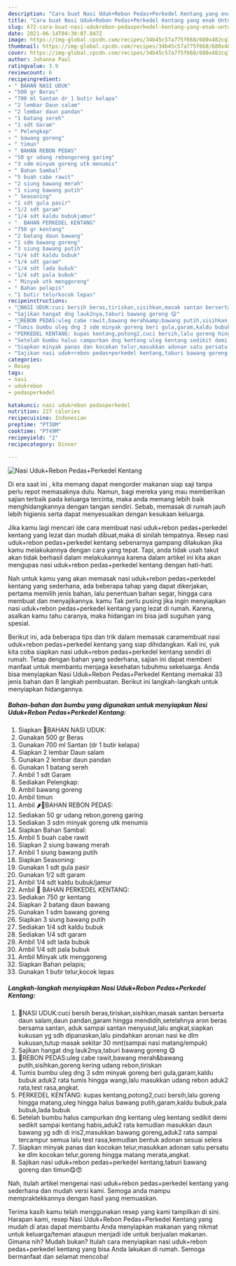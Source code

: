 ```yaml
---
description: "Cara buat Nasi Uduk+Rebon Pedas+Perkedel Kentang yang enak Untuk Jualan"
title: "Cara buat Nasi Uduk+Rebon Pedas+Perkedel Kentang yang enak Untuk Jualan"
slug: 672-cara-buat-nasi-udukrebon-pedasperkedel-kentang-yang-enak-untuk-jualan
date: 2021-06-14T04:30:07.847Z
image: https://img-global.cpcdn.com/recipes/34b45c57a775f668/680x482cq70/nasi-udukrebon-pedasperkedel-kentang-foto-resep-utama.jpg
thumbnail: https://img-global.cpcdn.com/recipes/34b45c57a775f668/680x482cq70/nasi-udukrebon-pedasperkedel-kentang-foto-resep-utama.jpg
cover: https://img-global.cpcdn.com/recipes/34b45c57a775f668/680x482cq70/nasi-udukrebon-pedasperkedel-kentang-foto-resep-utama.jpg
author: Johanna Paul
ratingvalue: 3.9
reviewcount: 6
recipeingredient:
- " BAHAN NASI UDUK"
- "500 gr Beras"
- "700 ml Santan dr 1 butir kelapa"
- "2 lembar Daun salam"
- "2 lembar daun pandan"
- "1 batang sereh"
- "1 sdt Garam"
- " Pelengkap"
- " bawang goreng"
- " timun"
- " BAHAN REBON PEDAS"
- "50 gr udang rebongoreng garing"
- "3 sdm minyak goreng utk menumis"
- " Bahan Sambal"
- "5 buah cabe rawit"
- "2 siung bawang merah"
- "1 siung bawang putih"
- " Seasoning"
- "1 sdt gula pasir"
- "1/2 sdt garam"
- "1/4 sdt kaldu bubukjamur"
- "  BAHAN PERKEDEL KENTANG"
- "750 gr kentang"
- "2 batang daun bawang"
- "1 sdm bawang goreng"
- "3 siung bawang putih"
- "1/4 sdt kaldu bubuk"
- "1/4 sdt garam"
- "1/4 sdt lada bubuk"
- "1/4 sdt pala bubuk"
- " Minyak utk menggoreng"
- " Bahan pelapis"
- "1 butir telurkocok lepas"
recipeinstructions:
- "🍚NASI UDUK:cuci bersih beras,tiriskan,sisihkan,masak santan berserta daun salam,daun pandan,garam hingga mendidih,setelahnya aron beras bersama santan, aduk sampai santan menyusut,lalu angkat,siapkan kukusan yg sdh dipanaskan,lalu pindahkan aronan nasi ke dlm kukusan,tutup masak sekitar 30 mnt(sampai nasi matang/empuk)"
- "Sajikan hangat dng lauk2nya,taburi bawang goreng 😋"
- "🍤REBON PEDAS:uleg cabe rawit,bawang merah&amp;bawang putih,sisihkan,goreng kering udang rebon,tiriskan"
- "Tumis bumbu uleg dng 3 sdm minyak goreng beri gula,garam,kaldu bubuk aduk2 rata tumis hingga wangi,lalu masukkan udang rebon aduk2 rata,test rasa,angkat."
- "PERKEDEL KENTANG: kupas kentang,potong2,cuci bersih,lalu goreng hingga matang,uleg hingga halus bawang putih,garam,kaldu bubuk,pala bubuk,lada bubuk"
- "Setelah bumbu halus campurkan dng kentang uleg kentang sedikit demi sedikit sampai kentang habis,aduk2 rata kemudian masukkan daun bawang yg sdh di iris2,masukkan bawang goreng,aduk2 rata sampai tercampur semua lalu test rasa,kemudian bentuk adonan sesuai selera"
- "Siapkan minyak panas dan kocokan telur,masukkan adonan satu persatu ke dlm kocokan telur,goreng hingga matang merata,angkat."
- "Sajikan nasi uduk+rebon pedas+perkedel kentang,taburi bawang goreng dan timun😋😍"
categories:
- Resep
tags:
- nasi
- udukrebon
- pedasperkedel

katakunci: nasi udukrebon pedasperkedel 
nutrition: 227 calories
recipecuisine: Indonesian
preptime: "PT38M"
cooktime: "PT49M"
recipeyield: "2"
recipecategory: Dinner

---
```



![Nasi Uduk+Rebon Pedas+Perkedel Kentang](https://img-global.cpcdn.com/recipes/34b45c57a775f668/680x482cq70/nasi-udukrebon-pedasperkedel-kentang-foto-resep-utama.jpg)

Di era  saat ini , kita memang dapat mengorder makanan siap saji tanpa perlu repot memasaknya dulu. Namun, bagi mereka yang mau memberikan sajian terbaik pada keluarga tercinta, maka anda memang lebih baik menghidangkannya dengan tangan sendiri. Sebab, memasak di rumah jauh lebih higienis serta dapat menyesuaikan dengan kesukaan keluarga.

Jika kamu lagi mencari ide cara membuat nasi uduk+rebon pedas+perkedel kentang yang lezat dan mudah dibuat,maka di sinilah tempatnya. Resep nasi uduk+rebon pedas+perkedel kentang  sebenarnya gampang dilakukan jika kamu melakukannya dengan cara yang tepat. Tapi, anda tidak usah takut akan tidak berhasil dalam melakukannya 
karena dalam artikel ini kita akan mengupas nasi uduk+rebon pedas+perkedel kentang dengan hati-hati.  



Nah untuk kamu yang akan memasak nasi uduk+rebon pedas+perkedel kentang yang sederhana, ada beberapa tahap yang dapat dikerjakan, pertama memilih jenis bahan, lalu penentuan bahan segar, hingga cara membuat dan menyajikannya. kamu Tak perlu pusing jika ingin menyiapkan nasi uduk+rebon pedas+perkedel kentang yang lezat di rumah. Karena, asalkan kamu  tahu caranya, maka hidangan ini bisa jadi suguhan yang spesial.

Berikut ini, ada beberapa tips dan trik dalam memasak caramembuat nasi uduk+rebon pedas+perkedel kentang yang siap dihidangkan. Kali ini, yuk kita coba siapkan nasi uduk+rebon pedas+perkedel kentang sendiri di rumah. Tetap dengan bahan yang sederhana, sajian ini dapat memberi manfaat untuk membantu menjaga kesehatan tubuhmu sekeluarga. Anda bisa menyiapkan Nasi Uduk+Rebon Pedas+Perkedel Kentang memakai 33 jenis bahan dan 8 langkah pembuatan. Berikut ini langkah-langkah untuk menyiapkan hidangannya.

<!--inarticleads1-->

##### Bahan-bahan dan bumbu yang digunakan untuk menyiapkan Nasi Uduk+Rebon Pedas+Perkedel Kentang:

1. Siapkan  🍚BAHAN NASI UDUK:
1. Gunakan 500 gr Beras
1. Gunakan 700 ml Santan (dr 1 butir kelapa)
1. Siapkan 2 lembar Daun salam
1. Gunakan 2 lembar daun pandan
1. Gunakan 1 batang sereh
1. Ambil 1 sdt Garam
1. Sediakan  Pelengkap:
1. Ambil  bawang goreng
1. Ambil  timun
1. Ambil  🌶🍤BAHAN REBON PEDAS:
1. Sediakan 50 gr udang rebon,goreng garing
1. Sediakan 3 sdm minyak goreng utk menumis
1. Siapkan  Bahan Sambal:
1. Ambil 5 buah cabe rawit
1. Siapkan 2 siung bawang merah
1. Ambil 1 siung bawang putih
1. Siapkan  Seasoning:
1. Gunakan 1 sdt gula pasir
1. Gunakan 1/2 sdt garam
1. Ambil 1/4 sdt kaldu bubuk/jamur
1. Ambil  🍠 BAHAN PERKEDEL KENTANG:
1. Sediakan 750 gr kentang
1. Siapkan 2 batang daun bawang
1. Gunakan 1 sdm bawang goreng
1. Siapkan 3 siung bawang putih
1. Sediakan 1/4 sdt kaldu bubuk
1. Sediakan 1/4 sdt garam
1. Ambil 1/4 sdt lada bubuk
1. Ambil 1/4 sdt pala bubuk
1. Ambil  Minyak utk menggoreng
1. Siapkan  Bahan pelapis;
1. Gunakan 1 butir telur,kocok lepas




<!--inarticleads2-->

##### Langkah-langkah menyiapkan Nasi Uduk+Rebon Pedas+Perkedel Kentang:

1. 🍚NASI UDUK:cuci bersih beras,tiriskan,sisihkan,masak santan berserta daun salam,daun pandan,garam hingga mendidih,setelahnya aron beras bersama santan, aduk sampai santan menyusut,lalu angkat,siapkan kukusan yg sdh dipanaskan,lalu pindahkan aronan nasi ke dlm kukusan,tutup masak sekitar 30 mnt(sampai nasi matang/empuk)
1. Sajikan hangat dng lauk2nya,taburi bawang goreng 😋
1. 🍤REBON PEDAS:uleg cabe rawit,bawang merah&amp;bawang putih,sisihkan,goreng kering udang rebon,tiriskan
1. Tumis bumbu uleg dng 3 sdm minyak goreng beri gula,garam,kaldu bubuk aduk2 rata tumis hingga wangi,lalu masukkan udang rebon aduk2 rata,test rasa,angkat.
1. PERKEDEL KENTANG: kupas kentang,potong2,cuci bersih,lalu goreng hingga matang,uleg hingga halus bawang putih,garam,kaldu bubuk,pala bubuk,lada bubuk
1. Setelah bumbu halus campurkan dng kentang uleg kentang sedikit demi sedikit sampai kentang habis,aduk2 rata kemudian masukkan daun bawang yg sdh di iris2,masukkan bawang goreng,aduk2 rata sampai tercampur semua lalu test rasa,kemudian bentuk adonan sesuai selera
1. Siapkan minyak panas dan kocokan telur,masukkan adonan satu persatu ke dlm kocokan telur,goreng hingga matang merata,angkat.
1. Sajikan nasi uduk+rebon pedas+perkedel kentang,taburi bawang goreng dan timun😋😍




Nah, itulah artikel mengenai  nasi uduk+rebon pedas+perkedel kentang  yang sederhana dan mudah versi kami. Semoga anda mampu mempraktekkannya dengan hasil yang memuaskan. 

Terima kasih kamu telah menggunakan resep yang kami tampilkan di sini. Harapan kami, resep  Nasi Uduk+Rebon Pedas+Perkedel Kentang yang mudah di atas dapat membantu Anda menyiapkan makanan yang nikmat untuk keluarga/teman ataupun menjadi ide untuk berjualan makanan. Gimana nih? Mudah bukan? Itulah cara menyiapkan nasi uduk+rebon pedas+perkedel kentang yang bisa Anda lakukan di rumah. Semoga bermanfaat dan selamat mencoba!

